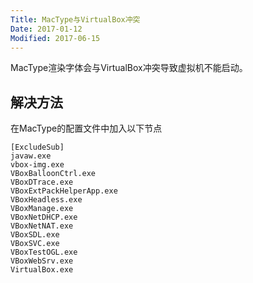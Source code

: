 ```yaml
---
Title: MacType与VirtualBox冲突
Date: 2017-01-12
Modified: 2017-06-15
---
```


MacType渲染字体会与VirtualBox冲突导致虚拟机不能启动。

## 解决方法

在MacType的配置文件中加入以下节点

```
[ExcludeSub] 
javaw.exe 
vbox-img.exe
VBoxBalloonCtrl.exe
VBoxDTrace.exe
VBoxExtPackHelperApp.exe
VBoxHeadless.exe
VBoxManage.exe
VBoxNetDHCP.exe
VBoxNetNAT.exe
VBoxSDL.exe
VBoxSVC.exe
VBoxTestOGL.exe
VBoxWebSrv.exe
VirtualBox.exe
```